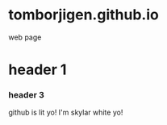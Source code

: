 # tomborjigen.github.io
web page


# header 1

### header 3

github is lit yo! I'm skylar white yo!
